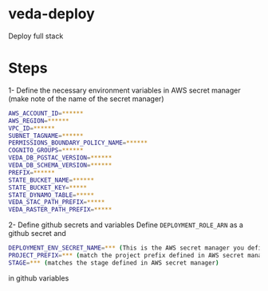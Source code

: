 # veda-deploy
Deploy full stack 

# Steps
1- Define the necessary environment variables in AWS secret manager (make note of the name of the secret manager)
```bash
AWS_ACCOUNT_ID=******
AWS_REGION=******
VPC_ID=******
SUBNET_TAGNAME=******
PERMISSIONS_BOUNDARY_POLICY_NAME=******
COGNITO_GROUPS=******
VEDA_DB_PGSTAC_VERSION=******
VEDA_DB_SCHEMA_VERSION=******
PREFIX=******
STATE_BUCKET_NAME=******
STATE_BUCKET_KEY=*****
STATE_DYNAMO_TABLE=*****
VEDA_STAC_PATH_PREFIX=*****
VEDA_RASTER_PATH_PREFIX=*****
```

2- Define github secrets and variables
Define `DEPLOYMENT_ROLE_ARN` as a github secret and
```bash 
DEPLOYMENT_ENV_SECRET_NAME=*** (This is the AWS secret manager you define the deployment env variables)
PROJECT_PREFIX=*** (match the project prefix defined in AWS secret manager)
STAGE=*** (matches the stage defined in AWS secret manager)
```
in github variables 
